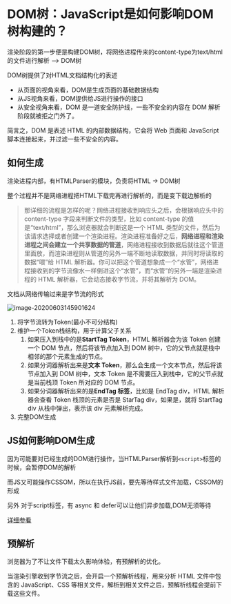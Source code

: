 # DOM树：JavaScript是如何影响DOM树构建的？

渲染阶段的第一步便是构建DOM树，将网络进程传来的content-type为text/html的文件进行解析 ——> DOM树

DOM树提供了对HTML文档结构化的表述

- 从页面的视角来看，DOM是生成页面的基础数据结构
- 从JS视角来看，DOM提供给JS进行操作的接口
- 从安全视角来看，DOM 是一道安全防护线，一些不安全的内容在 DOM 解析阶段就被拒之门外了。

简言之，DOM 是表述 HTML 的内部数据结构，它会将 Web 页面和 JavaScript 脚本连接起来，并过滤一些不安全的内容。



## 如何生成

渲染进程内部，有HTMLParser的模块，负责将HTML -> DOM树

整个过程并不是网络进程把HTML下载完再进行解析的，而是变下载边解析的

> 那详细的流程是怎样的呢？网络进程接收到响应头之后，会根据响应头中的 content-type 字段来判断文件的类型，比如 content-type 的值是“text/html”，那么浏览器就会判断这是一个 HTML 类型的文件，然后为该请求选择或者创建一个渲染进程。渲染进程准备好之后，**网络进程和渲染进程之间会建立一个共享数据的管道**，网络进程接收到数据后就往这个管道里面放，而渲染进程则从管道的另外一端不断地读取数据，并同时将读取的数据“喂”给 HTML 解析器。你可以把这个管道想象成一个“水管”，网络进程接收到的字节流像水一样倒进这个“水管”，而“水管”的另外一端是渲染进程的 HTML 解析器，它会动态接收字节流，并将其解析为 DOM。

文档从网络传输过来是字节流的形式

![image-20200603145901624](http://picbed.sedationh.cn/image-20200603145901624.png)

1. 将字节流转为Token(最小不可分结构)
2. 维护一个Token栈结构，用于计算父子关系
   1. 如果压入到栈中的是**StartTag Token**，HTML 解析器会为该 Token 创建一个 DOM 节点，然后将该节点加入到 DOM 树中，它的父节点就是栈中相邻的那个元素生成的节点。
   2. 如果分词器解析出来是**文本 Token**，那么会生成一个文本节点，然后将该节点加入到 DOM 树中，文本 Token 是不需要压入到栈中，它的父节点就是当前栈顶 Token 所对应的 DOM 节点。
   3. 如果分词器解析出来的是**EndTag 标签**，比如是 EndTag div，HTML 解析器会查看 Token 栈顶的元素是否是 StarTag div，如果是，就将 StartTag div 从栈中弹出，表示该 div 元素解析完成。
3. 完整DOM生成



## JS如何影响DOM生成

因为可能要对已经生成的DOM进行操作，当HTMLParser解析到`<script>`标签的时候，会暂停DOM的解析

而JS又可能操作CSSOM，所以在执行JS前，要先等待样式文件加载，CSSOM的形成



另外 对于script标签，有 async 和 defer可以让他们异步加载,DOM无须等待

[详细参看](https://javascript.info/script-async-defer)



## 预解析

浏览器为了不让文件下载太久影响体验，有预解析的优化。

当渲染引擎收到字节流之后，会开启一个预解析线程，用来分析 HTML 文件中包含的 JavaScript、CSS 等相关文件，解析到相关文件之后，预解析线程会提前下载这些文件。

